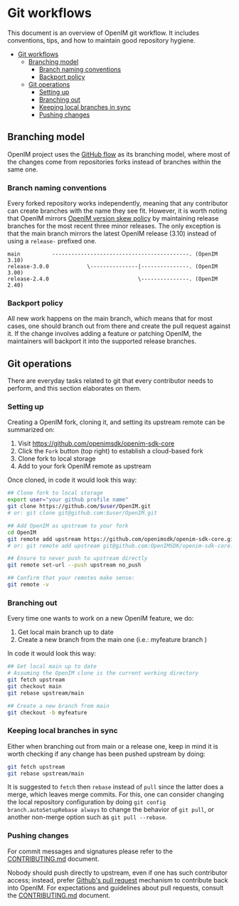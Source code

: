 # Git workflows

This document is an overview of OpenIM git workflow. It includes conventions, tips, and how to maintain good repository hygiene.

- [Git workflows](#git-workflows)
  - [Branching model](#branching-model)
    - [Branch naming conventions](#branch-naming-conventions)
    - [Backport policy](#backport-policy)
  - [Git operations](#git-operations)
    - [Setting up](#setting-up)
    - [Branching out](#branching-out)
    - [Keeping local branches in sync](#keeping-local-branches-in-sync)
    - [Pushing changes](#pushing-changes)

## Branching model

OpenIM project uses the [GitHub flow](https://docs.github.com/en/get-started/quickstart/github-flow) as its branching model, where most of the changes come from repositories forks instead of branches within the same one.

### Branch naming conventions

Every forked repository works independently, meaning that any contributor can create branches with the name they see fit. However, it is worth noting that OpenIM mirrors [OpenIM version skew policy](https://github.com/openimsdk/openim-sdk-core/releases) by maintaining release branches for the most recent three minor releases. The only exception is that the main branch mirrors the latest OpenIM release (3.10) instead of using a `release-` prefixed one.

```text
main          -------------------------------------------. (OpenIM 3.10)
release-3.0.0            \---------------|---------------. (OpenIM 3.00)
release-2.4.0                            \---------------. (OpenIM 2.40)
```


### Backport policy

All new work happens on the main branch, which means that for most cases, one should branch out from there and create the pull request against it. If the change involves adding a feature or patching OpenIM, the maintainers will backport it into the supported release branches.

## Git operations

There are everyday tasks related to git that every contributor needs to perform, and this section elaborates on them.

### Setting up

Creating a OpenIM fork, cloning it, and setting its upstream remote can be summarized on:

1. Visit <https://github.com/openimsdk/openim-sdk-core>
2. Click the `Fork` button (top right) to establish a cloud-based fork
3. Clone fork to local storage
4. Add to your fork OpenIM remote as upstream

Once cloned, in code it would look this way:

```sh
## Clone fork to local storage
export user="your github profile name"
git clone https://github.com/$user/OpenIM.git
# or: git clone git@github.com:$user/OpenIM.git

## Add OpenIM as upstream to your fork
cd OpenIM 
git remote add upstream https://github.com/openimsdk/openim-sdk-core.git
# or: git remote add upstream git@github.com:OpenIMSDK/openim-sdk-core.git

## Ensure to never push to upstream directly
git remote set-url --push upstream no_push

## Confirm that your remotes make sense:
git remote -v
```

### Branching out

Every time one wants to work on a new OpenIM feature, we do:

1. Get local main branch up to date
2. Create a new branch from the main one (i.e.: myfeature branch )

In code it would look this way:

```sh
## Get local main up to date
# Assuming the OpenIM clone is the current working directory
git fetch upstream
git checkout main
git rebase upstream/main

## Create a new branch from main
git checkout -b myfeature
```

### Keeping local branches in sync

Either when branching out from main or a release one, keep in mind it is worth checking if any change has been pushed upstream by doing:

```sh
git fetch upstream
git rebase upstream/main
```

It is suggested to `fetch` then `rebase` instead of `pull` since the latter does a merge, which leaves merge commits. For this, one can consider changing the local repository configuration by doing `git config branch.autoSetupRebase always` to change the behavior of `git pull`, or another non-merge option such as `git pull --rebase`.

### Pushing changes

For commit messages and signatures please refer to the [CONTRIBUTING.md](../../CONTRIBUTING.md) document.

Nobody should push directly to upstream, even if one has such contributor access; instead, prefer [Github's pull request](https://docs.github.com/en/pull-requests/collaborating-with-pull-requests/proposing-changes-to-your-work-with-pull-requests/about-pull-requests) mechanism to contribute back into OpenIM. For expectations and guidelines about pull requests, consult the [CONTRIBUTING.md](../../CONTRIBUTING.md) document.
